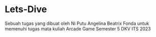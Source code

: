 # Lets-Dive
Sebuah tugas yang dibuat oleh Ni Putu Angelina Beatrix Fonda untuk memenuhi tugas mata kuliah Arcade Game Semester 5 DKV ITS 2023
